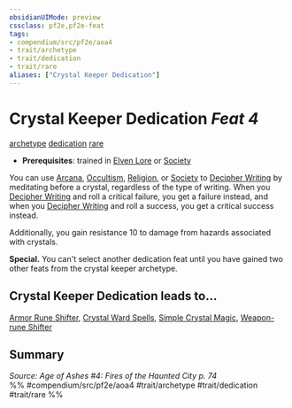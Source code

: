 ```yaml
---
obsidianUIMode: preview
cssclass: pf2e,pf2e-feat
tags:
- compendium/src/pf2e/aoa4
- trait/archetype
- trait/dedication
- trait/rare
aliases: ["Crystal Keeper Dedication"]
---
```

# Crystal Keeper Dedication  *Feat 4*  
[archetype](../../Rules/traits/archetype.md)  [dedication](../../Rules/traits/dedication.md)  [rare](../../Rules/traits/rare.md)  

- **Prerequisites**: trained in [Elven Lore](../skills.md#Lore) or [Society](../skills.md#Society)

You can use [Arcana](../skills.md#Arcana), [Occultism](../skills.md#Occultism), [Religion](../skills.md#Religion), or [Society](../skills.md#Society) to [Decipher Writing](../../Rules/actions/decipher-writing.md) by meditating before a crystal, regardless of the type of writing. When you [Decipher Writing](../../Rules/actions/decipher-writing.md) and roll a critical failure, you get a failure instead, and when you [Decipher Writing](../../Rules/actions/decipher-writing.md) and roll a success, you get a critical success instead.

Additionally, you gain resistance 10 to damage from hazards associated with crystals.

**Special.** You can't select another dedication feat until you have gained two other feats from the crystal keeper archetype.

## Crystal Keeper Dedication leads to...

[Armor Rune Shifter](armor-rune-shifter-aoa4.md), [Crystal Ward Spells](crystal-ward-spells-aoa4.md), [Simple Crystal Magic](simple-crystal-magic-aoa4.md), [Weapon-rune Shifter](weapon-rune-shifter-aoa4.md)

## Summary

*Source: Age of Ashes #4: Fires of the Haunted City p. 74*  
%% #compendium/src/pf2e/aoa4 #trait/archetype #trait/dedication #trait/rare %%